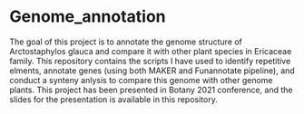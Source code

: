 # Genome_annotation
The goal of this project is to annotate the genome structure of Arctostaphylos glauca and compare it with other plant species in Ericaceae family. This repository contains the scripts I have used to identify repetitive elments, annotate genes (using both MAKER and Funannotate pipeline), and conduct a synteny anlysis to compare this genome with other genome plants. This project has been presented in Botany 2021 conference, and the slides for the presentation is available in this repository. 
